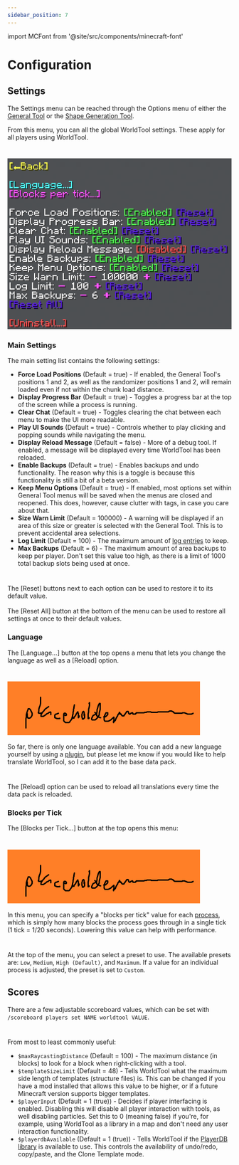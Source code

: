 ```yaml
---
sidebar_position: 7
---
```


import MCFont from '@site/src/components/minecraft-font'

# Configuration

## Settings

The Settings menu can be reached through the Options menu of either the [General Tool](general-tool/options) or the [Shape Generation Tool](shape-generation-tool/options).

From this menu, you can all the global WorldTool settings. These apply for all players using WorldTool.
#
![The Settings menu](img/settings_menu.png)

### Main Settings
The main setting list contains the following settings:
* **Force Load Positions** (Default = true) - If enabled, the General Tool's positions 1 and 2, as well as the randomizer positions 1 and 2, will remain loaded even if not within the chunk load distance.
* **Display Progress Bar** (Default = true) - Toggles a progress bar at the top of the screen while a process is running.
* **Clear Chat** (Default = true) - Toggles clearing the chat between each menu to make the UI more readable.
* **Play UI Sounds** (Default = true) - Controls whether to play clicking and popping sounds while navigating the menu.
* **Display Reload Message** (Default = false) - More of a debug tool. If enabled, a message will be displayed every time WorldTool has been reloaded.
* **Enable Backups** (Default = true) - Enables backups and undo functionality. The reason why this is a toggle is because this functionality is still a bit of a beta version.
* **Keep Menu Options** (Default = true) - If enabled, most options set within General Tool menus will be saved when the menus are closed and reopened. This does, however, cause clutter with tags, in case you care about that.
* **Size Warn Limit** (Default = 100000) - A warning will be displayed if an area of this size or greater is selected with the General Tool. This is to prevent accidental area selections.
* **Log Limit** (Default = 100) - The maximum amount of [log entries](technical/processes#log) to keep.
* **Max Backups** (Default = 6) - The maximum amount of area backups to keep per player. Don't set this value too high, as there is a limit of 1000 total backup slots being used at once.
#
The <MCFont color="#5a20e3">[Reset]</MCFont> buttons next to each option can be used to restore it to its default value.<br></br>
The <MCFont color="#5a20e3">[Reset All]</MCFont> button at the bottom of the menu can be used to restore all settings at once to their default values.

### Language
The <MCFont color="aqua">[Language...]</MCFont> button at the top opens a menu that lets you change the language as well as a <MCFont color="yellow">[Reload]</MCFont> option.
#
![The Language menu](img/placeholder.png)

So far, there is only one language available. You can add a new language yourself by using a [plugin](making-a-plugin/start), but please let me know if you would like to help translate WorldTool, so I can add it to the base data pack.
#
The <MCFont color="yellow">[Reload]</MCFont> option can be used to reload all translations every time the data pack is reloaded.

### Blocks per Tick
The <MCFont color="aqua">[Blocks per Tick...]</MCFont> button at the top opens this menu:
#
![Page 1 of the Blocks per Tick menu](img/placeholder.png)

In this menu, you can specify a "blocks per tick" value for each [process](technical/processes), which is simply how many blocks the process goes through in a single tick (1 tick = 1/20 seconds). Lowering this value can help with performance.
#
At the top of the menu, you can select a preset to use. The available presets are: `Low`, `Medium`, `High (Default)`, and `Maximum`. If a value for an individual process is adjusted, the preset is set to `Custom`.

## Scores
There are a few adjustable scoreboard values, which can be set with `/scoreboard players set NAME worldtool VALUE`.
#
From most to least commonly useful:
* `$maxRaycastingDistance` (Default = 100) - The maximum distance (in blocks) to look for a block when right-clicking with a tool.
* `$templateSizeLimit` (Default = 48) - Tells WorldTool what the maximum side length of templates (structure files) is. This can be changed if you have a mod installed that allows this value to be higher, or if a future Minecraft version supports bigger templates.
* `$playerInput` (Default = 1 (true)) - Decides if player interfacing is enabled. Disabling this will disable all player interaction with tools, as well disabling particles. Set this to 0 (meaning false) if you're, for example, using WorldTool as a library in a map and don't need any user interaction functionality.
* `$playerdbAvailable` (Default = 1 (true)) - Tells WorldTool if the [PlayerDB library](https://github.com/rx-modules/PlayerDB) is available to use. This controls the availability of undo/redo, copy/paste, and the Clone Template mode.
